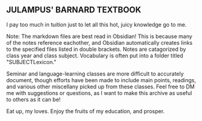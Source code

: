 ## JULAMPUS' BARNARD TEXTBOOK

I pay too much in tuition just to let all this hot, juicy knowledge go to me.

Note: The markdown files are best read in Obsidian! This is because many of the notes reference eachother, and Obsidian automatically creates links to the specified files listed in double brackets.
Notes are catagorized by class year and class subject. Vocabulary is often put into a folder titled "SUBJECTLexicon." 

Seminar and language-learning classes are more difficult to accurately document, though efforts have been made to include main points, readings, and various other miscellany picked up from these classes. Feel free to DM me with suggestions or questions, as I want to make this archive as useful to others as it can be!

Eat up, my loves. Enjoy the fruits of my education, and prosper.
